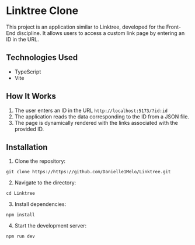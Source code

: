 # Linktree Clone

This project is an application similar to Linktree, developed for the Front-End discipline. It allows users to access a custom link page by entering an ID in the URL.

## Technologies Used
* TypeScript
* Vite

## How It Works
1. The user enters an ID in the URL ```http://localhost:5173/?id:id```
2. The application reads the data corresponding to the ID from a JSON file.
3. The page is dynamically rendered with the links associated with the provided ID.

## Installation

1. Clone the repository:
   
```
git clone https://https://github.com/Danielle1Melo/Linktree.git
```

2. Navigate to the directory:
   
```
cd Linktree
```

3. Install dependencies:
   
```
npm install
```

4. Start the development server:
   
```
npm run dev
```
